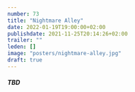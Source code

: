 ```yaml
---
number: 73
title: "Nightmare Alley"
date: 2022-01-19T19:00:00+02:00
publishdate: 2021-11-25T20:14:26+02:00
trailer: ""
leden: [] 
image: "posters/nightmare-alley.jpg"
draft: true
---
```


##### TBD

<!--more-->
